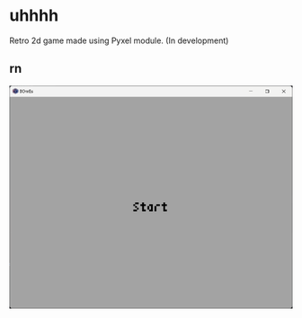 # uhhhh
Retro 2d game made using Pyxel module. (In development)

## rn
![demo](https://github.com/a6h15/gayme/blob/926e3a133dd0f3c20eb912387ea2483776230f31/.idea/.img/winowDemo.png)
